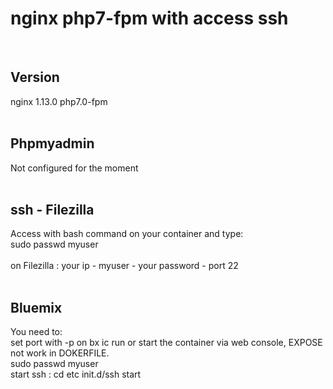 <h1> nginx php7-fpm with access ssh</h1>
<br>
<h2>Version</h2>
nginx 1.13.0  
php7.0-fpm<br>
<br>
<h2>Phpmyadmin</h2>
Not configured for the moment<br>
<br>
<h2>ssh - Filezilla</h2>
Access with bash command on your container and type:<br>
sudo passwd myuser<br>
<br>
on Filezilla : your ip - myuser - your password - port 22<br><br>

<h2> Bluemix</h2>
You need to:
<br>
set port with -p on bx ic run or start the container via web console, EXPOSE not work in DOKERFILE.<br>
sudo passwd myuser<br>
start ssh : cd etc  init.d/ssh start<br>
